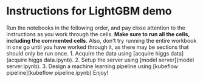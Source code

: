 # Instructions for LightGBM demo

Run the notebooks in the following order, and pay close attention to the instructions
as you work through the cells.  **Make sure to run all the cells, including the commented
cells**. Also, don't try running the entire workbook in one go until you have worked
through it, as there may be sections that should only be run once.
    1. Acquire the data using [acquire higgs data](acquire higgs data.ipynb).
    2. Setup the server using [model server](model server.ipynb).
    3. Design a machine learning pipeline using [kubeflow pipeline](kubeflow pipeline.ipynb)
Enjoy!    
